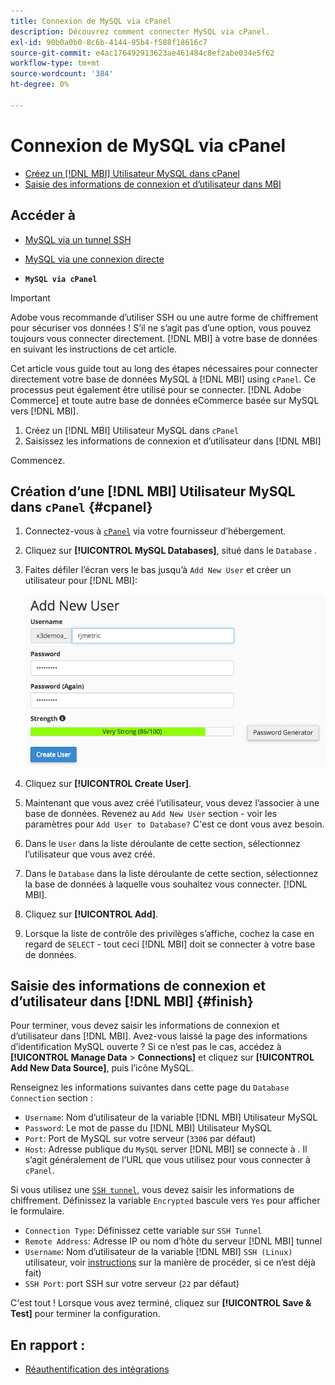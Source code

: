 ```yaml
---
title: Connexion de MySQL via cPanel
description: Découvrez comment connecter MySQL via cPanel.
exl-id: 90b0a0b0-8c6b-4144-95b4-f588f18616c7
source-git-commit: e4ac176492913623ae461484c8ef2abe034e5f62
workflow-type: tm+mt
source-wordcount: '384'
ht-degree: 0%

---
```


# Connexion de MySQL via cPanel

* [Créez un [!DNL MBI] Utilisateur MySQL dans cPanel](#cpanel)
* [Saisie des informations de connexion et d’utilisateur dans MBI](#finish)

## Accéder à

* [MySQL via un tunnel SSH](../integrations/mysql-via-ssh-tunnel.md)
* [MySQL via une connexion directe](../integrations/mysql-via-a-direct-connection.md)

* **`MySQL via cPanel`**

>[!IMPORTANT]
>
>Adobe vous recommande d’utiliser SSH ou une autre forme de chiffrement pour sécuriser vos données ! S’il ne s’agit pas d’une option, vous pouvez toujours vous connecter directement. [!DNL MBI] à votre base de données en suivant les instructions de cet article.

Cet article vous guide tout au long des étapes nécessaires pour connecter directement votre base de données MySQL à [!DNL MBI] using `cPanel`. Ce processus peut également être utilisé pour se connecter. [!DNL Adobe Commerce] et toute autre base de données eCommerce basée sur MySQL vers [!DNL MBI].

1. Créez un [!DNL MBI] Utilisateur MySQL dans `cPanel`
1. Saisissez les informations de connexion et d’utilisateur dans [!DNL MBI]

Commencez.

## Création d’une [!DNL MBI] Utilisateur MySQL dans `cPanel` {#cpanel}

1. Connectez-vous à [`cPanel`](../../../data-analyst/importing-data/integrations/mysql-via-cpanel.md) via votre fournisseur d’hébergement.
1. Cliquez sur **[!UICONTROL MySQL Databases]**, situé dans le `Database` .
1. Faites défiler l’écran vers le bas jusqu’à `Add New User` et créer un utilisateur pour [!DNL MBI]:

   ![](../../../assets/create-mbi-mysql-user-cpanel.png)

1. Cliquez sur **[!UICONTROL Create User]**.
1. Maintenant que vous avez créé l’utilisateur, vous devez l’associer à une base de données. Revenez au `Add New User` section - voir les paramètres pour `Add User to Database?` C&#39;est ce dont vous avez besoin.
1. Dans le `User` dans la liste déroulante de cette section, sélectionnez l’utilisateur que vous avez créé.
1. Dans le `Database` dans la liste déroulante de cette section, sélectionnez la base de données à laquelle vous souhaitez vous connecter. [!DNL MBI].
1. Cliquez sur **[!UICONTROL Add]**.
1. Lorsque la liste de contrôle des privilèges s’affiche, cochez la case en regard de `SELECT` - tout ceci [!DNL MBI] doit se connecter à votre base de données.

## Saisie des informations de connexion et d’utilisateur dans [!DNL MBI] {#finish}

Pour terminer, vous devez saisir les informations de connexion et d’utilisateur dans [!DNL MBI]. Avez-vous laissé la page des informations d’identification MySQL ouverte ? Si ce n’est pas le cas, accédez à **[!UICONTROL Manage Data** > **Connections]** et cliquez sur **[!UICONTROL Add New Data Source]**, puis l’icône MySQL.

Renseignez les informations suivantes dans cette page du `Database Connection` section :

* `Username`: Nom d’utilisateur de la variable [!DNL MBI] Utilisateur MySQL
* `Password`: Le mot de passe du [!DNL MBI] Utilisateur MySQL
* `Port`: Port de MySQL sur votre serveur (`3306` par défaut)
* `Host`: Adresse publique du `MySQL` server [!DNL MBI] se connecte à . Il s’agit généralement de l’URL que vous utilisez pour vous connecter à `cPanel`.

Si vous utilisez une [`SSH tunnel`](../integrations/mysql-via-ssh-tunnel.md), vous devez saisir les informations de chiffrement. Définissez la variable `Encrypted` bascule vers `Yes` pour afficher le formulaire.

* `Connection Type`: Définissez cette variable sur `SSH Tunnel`
* `Remote Address`: Adresse IP ou nom d’hôte du serveur [!DNL MBI] tunnel
* `Username`: Nom d’utilisateur de la variable [!DNL MBI] `SSH (Linux)` utilisateur, voir [instructions](../../../data-analyst/importing-data/integrations/mysql-via-ssh-tunnel.md) sur la manière de procéder, si ce n’est déjà fait)
* `SSH Port`: port SSH sur votre serveur (`22` par défaut)

C&#39;est tout ! Lorsque vous avez terminé, cliquez sur **[!UICONTROL Save & Test]** pour terminer la configuration.

## En rapport :

* [Réauthentification des intégrations](https://experienceleague.adobe.com/docs/commerce-knowledge-base/kb/how-to/mbi-reauthenticating-integrations.html?lang=en)

